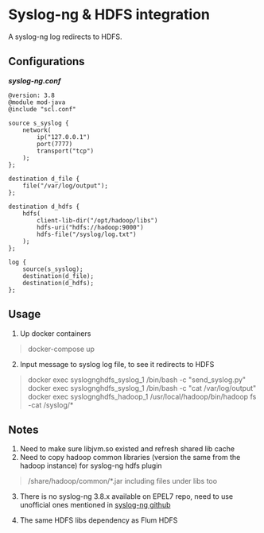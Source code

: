 # Syslog-ng & HDFS integration
A syslog-ng log redirects to HDFS.

## Configurations

***syslog-ng.conf***

    @version: 3.8
    @module mod-java
    @include "scl.conf"
    
    source s_syslog {
        network(
            ip("127.0.0.1")
            port(7777)
            transport("tcp")
        );
    };
    
    destination d_file {
        file("/var/log/output");
    };
    
    destination d_hdfs {
        hdfs(
            client-lib-dir("/opt/hadoop/libs")
            hdfs-uri("hdfs://hadoop:9000")
            hdfs-file("/syslog/log.txt")
        );
    };
    
    log {
        source(s_syslog);
        destination(d_file);
        destination(d_hdfs);
    };


## Usage
1. Up docker containers

> docker-compose up

2. Input message to syslog log file, to see it redirects to HDFS

> docker exec syslognghdfs_syslog_1 /bin/bash -c "send_syslog.py"
> docker exec syslognghdfs_syslog_1 /bin/bash -c "cat /var/log/output"
> docker exec syslognghdfs_hadoop_1 /usr/local/hadoop/bin/hadoop fs -cat /syslog/*

## Notes
1. Need to make sure libjvm.so existed and refresh shared lib cache
2. Need to copy hadoop common libraries (version the same from the hadoop instance) for syslog-ng hdfs plugin

> <hadoop distribution>/share/hadoop/common/*.jar including files under libs too

3. There is no syslog-ng 3.8.x available on EPEL7 repo, need to use unofficial ones mentioned in
 [syslog-ng github](https://github.com/balabit/syslog-ng)
 
4. The same HDFS libs dependency as Flum HDFS

